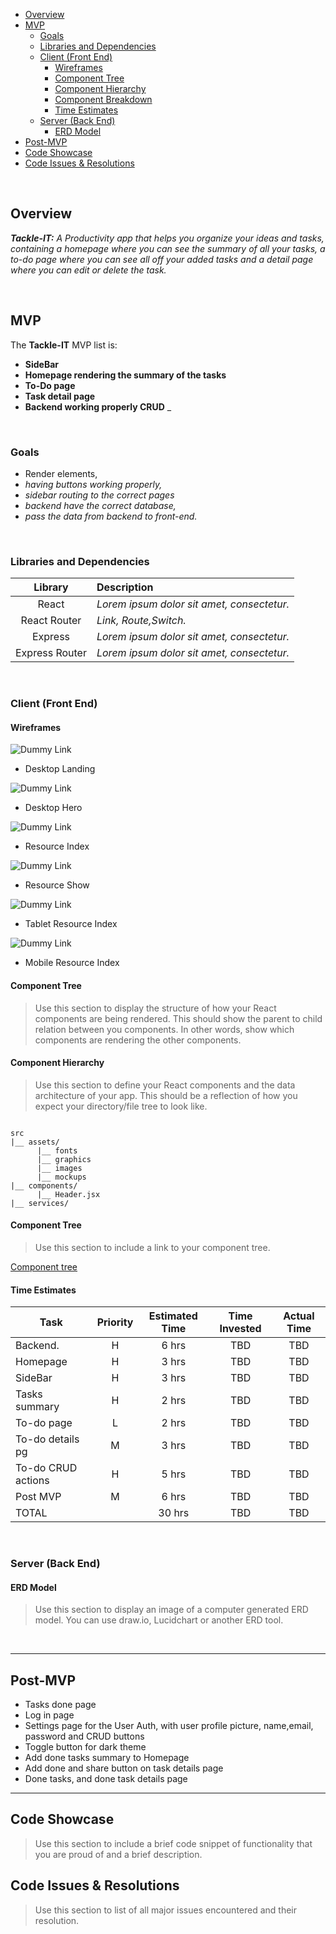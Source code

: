 
- [Overview](#overview)
- [MVP](#mvp)
  - [Goals](#goals)
  - [Libraries and Dependencies](#libraries-and-dependencies)
  - [Client (Front End)](#client-front-end)
    - [Wireframes](#wireframes)
    - [Component Tree](#component-tree)
    - [Component Hierarchy](#component-hierarchy)
    - [Component Breakdown](#component-breakdown)
    - [Time Estimates](#time-estimates)
  - [Server (Back End)](#server-back-end)
    - [ERD Model](#erd-model)
- [Post-MVP](#post-mvp)
- [Code Showcase](#code-showcase)
- [Code Issues & Resolutions](#code-issues--resolutions)

<br>

## Overview

_**Tackle-IT:** A Productivity app that helps you organize your ideas and tasks, containing a homepage where you can see the summary of all your tasks, a to-do page where you can see all off your added tasks and a detail page where you can edit or delete the task._


<br>

## MVP

 The **Tackle-IT** MVP list is:
- **SideBar**
- **Homepage rendering the summary of the tasks**
- **To-Do page**
- **Task detail page**
- **Backend working properly CRUD**
_

<br>

### Goals

-  Render elements,
- _having buttons working properly,_
- _sidebar routing to the correct pages_
- _backend have the correct database,_
- _pass the data from backend to front-end._

<br>

### Libraries and Dependencies


|     Library      | Description                                |
| :--------------: | :----------------------------------------- |
|      React       | _Lorem ipsum dolor sit amet, consectetur._ |
|   React Router   | _Link, Route,Switch._ |
|     Express      | _Lorem ipsum dolor sit amet, consectetur._ |
|  Express Router  | _Lorem ipsum dolor sit amet, consectetur._ |

<br>

### Client (Front End)

#### Wireframes


![Dummy Link](url)

- Desktop Landing

![Dummy Link](url)

- Desktop Hero

![Dummy Link](url)

- Resource Index

![Dummy Link](url)

- Resource Show

![Dummy Link](url)

- Tablet Resource Index

![Dummy Link](url)

- Mobile Resource Index

#### Component Tree

> Use this section to display the structure of how your React components are being rendered. This should show the parent to child relation between you components. In other words, show which components are rendering the other components. 

#### Component Hierarchy

> Use this section to define your React components and the data architecture of your app. This should be a reflection of how you expect your directory/file tree to look like. 

``` structure

src
|__ assets/
      |__ fonts
      |__ graphics
      |__ images
      |__ mockups
|__ components/
      |__ Header.jsx
|__ services/

```

#### Component Tree

> Use this section to include a link to your component tree.

[Component tree](url)

#### Time Estimates

| Task                | Priority | Estimated Time | Time Invested | Actual Time |
| ------------------- | :------: | :------------: | :-----------: | :---------: |
| Backend.            |    H     |     6 hrs      |      TBD      |     TBD     |
| Homepage            |    H     |     3 hrs      |      TBD      |     TBD     |
| SideBar             |    H     |     3 hrs      |      TBD      |     TBD     |
| Tasks summary       |    H     |     2 hrs      |      TBD      |     TBD     |
| To-do page          |    L     |     2 hrs      |      TBD      |     TBD     |
| To-do details pg    |    M     |     3 hrs      |      TBD      |     TBD     |
| To-do CRUD actions  |    H     |     5 hrs      |      TBD      |     TBD     |
| Post MVP            |    M     |     6 hrs      |      TBD      |     TBD     |
| TOTAL               |          |     30 hrs     |      TBD      |     TBD     |


<br>

### Server (Back End)

#### ERD Model

> Use this section to display an image of a computer generated ERD model. You can use draw.io, Lucidchart or another ERD tool.

<br>

***

## Post-MVP

 - Tasks done page
  - Log in page
  - Settings page for the User Auth, with user profile picture, name,email, password and CRUD buttons
  - Toggle button for dark theme
  - Add done tasks summary to Homepage
  - Add done and share button on task details page
  - Done tasks, and done task details page
  

***

## Code Showcase

> Use this section to include a brief code snippet of functionality that you are proud of and a brief description.

## Code Issues & Resolutions

> Use this section to list of all major issues encountered and their resolution.
